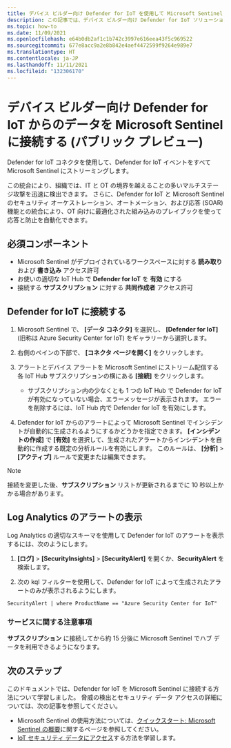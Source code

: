```yaml
---
title: デバイス ビルダー向け Defender for IoT を使用して Microsoft Sentinel を構成する
description: この記事では、デバイス ビルダー向け Defender for IoT ソリューションからデータを受信するように Microsoft Sentinel を構成する方法について説明します。
ms.topic: how-to
ms.date: 11/09/2021
ms.openlocfilehash: e64b0db2af1c1b742c3997e616eea43f5c969522
ms.sourcegitcommit: 677e8acc9a2e8b842e4aef4472599f9264e989e7
ms.translationtype: HT
ms.contentlocale: ja-JP
ms.lasthandoff: 11/11/2021
ms.locfileid: "132306170"
---
```

# <a name="connect-your-data-from-defender-for-iot-for-device-builders-to-microsoft-sentinel-public-preview"></a>デバイス ビルダー向け Defender for IoT からのデータを Microsoft Sentinel に接続する (パブリック プレビュー)

Defender for IoT コネクタを使用して、Defender for IoT イベントをすべて Microsoft Sentinel にストリーミングします。 

この統合により、組織では、IT と OT の境界を越えることの多いマルチステージ攻撃を迅速に検出できます。 さらに、Defender for IoT と Microsoft Sentinel のセキュリティ オーケストレーション、オートメーション、および応答 (SOAR) 機能との統合により、OT 向けに最適化された組み込みのプレイブックを使って応答と防止を自動化できます。 

## <a name="prerequisites"></a>必須コンポーネント

- Microsoft Sentinel がデプロイされているワークスペースに対する **読み取り** および **書き込み** アクセス許可
- お使いの適切な IoT Hub で **Defender for IoT** を **有効** にする
- 接続する **サブスクリプション** に対する **共同作成者** アクセス許可

## <a name="connect-to-defender-for-iot"></a>Defender for IoT に接続する

1. Microsoft Sentinel で、 **[データ コネクタ]** を選択し、 **[Defender for IoT]** (旧称は Azure Security Center for IoT) をギャラリーから選択します。

1. 右側のペインの下部で、 **[コネクタ ページを開く]** をクリックします。

1. アラートとデバイス アラートを Microsoft Sentinel にストリーム配信する各 IoT Hub サブスクリプションの横にある **[接続]** をクリックします。
    - サブスクリプション内の少なくとも 1 つの IoT Hub で Defender for IoT が有効になっていない場合、エラーメッセージが表示されます。 エラーを削除するには、IoT Hub 内で Defender for IoT を有効にします。

1. Defender for IoT からのアラートによって Microsoft Sentinel でインシデントが自動的に生成されるようにするかどうかを指定できます。 **[インシデントの作成]** で **[有効]** を選択して、生成されたアラートからインシデントを自動的に作成する既定の分析ルールを有効にします。 このルールは、 **[分析]**  >  **[アクティブ]** ルールで変更または編集できます。

> [!NOTE]
> 接続を変更した後、**サブスクリプション** リストが更新されるまでに 10 秒以上かかる場合があります。 

## <a name="log-analytics-alert-view"></a>Log Analytics のアラートの表示

Log Analytics の適切なスキーマを使用して Defender for IoT のアラートを表示するには、次のようにします。

1. **[ログ]**  >  **[SecurityInsights]**  >  **[SecurityAlert]** を開くか、**SecurityAlert** を検索します。

1. 次の kql フィルターを使用して、Defender for IoT によって生成されたアラートのみが表示されるようにします。

```kusto
SecurityAlert | where ProductName == "Azure Security Center for IoT"
```

### <a name="service-notes"></a>サービスに関する注意事項

**サブスクリプション** に接続してから約 15 分後に Microsoft Sentinel でハブ データを利用できるようになります。

## <a name="next-steps"></a>次のステップ

このドキュメントでは、Defender for IoT を Microsoft Sentinel に接続する方法について学習しました。 脅威の検出とセキュリティ データ アクセスの詳細については、次の記事を参照してください。

- Microsoft Sentinel の使用方法については、[クイックスタート: Microsoft Sentinel の概要](../../sentinel/get-visibility.md)に関するページを参照してください。
- [IoT セキュリティ データにアクセス](how-to-security-data-access.md)する方法を学習します。
